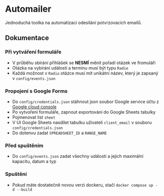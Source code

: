 # Automailer
Jednoduchá toolka na automatizaci odesílání potvrzovacích emailů.

## Dokumentace

### Při vytváření formuláře
- V průběhu sbírání přihlášek se **NESMÍ** měnit pořadí otázek ve fromuláři
- Otázka na vybírání události a termínu musí být typu `Radio`
- Každá možnost v `Radio` otázce musí mít unikátní název, který je zapsaný v `config/events.json`


### Propojení s Google Forms
- Do `config/credentials.json` stáhnout json soubor Google service účtu z [Google cloud console](https://console.cloud.google.com)
- Po vytvoření formuláře, zapnout exportování do Google Sheets tabulky
- Pojmenovat list `sheet`
- V UI Google Sheets nasdílet tabulku uživateli `client_email` v souboru `config/credentials.json`
- Do dotenvu zadat `SPREADSHEET_ID` a `RANGE_NAME`

### Před spuštěním
- Do `config/events.json` zadat všechny události a jejich maximální kapacitu, datum a typ

### Spuštění
- Pokud máte dostatečně novou verzi dockeru, stačí `docker compose up -d --build`